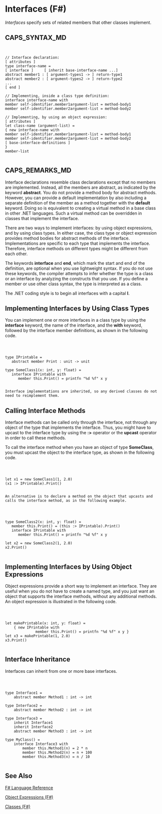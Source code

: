 # Interfaces (F#)

*Interfaces* specify sets of related members that other classes implement.


## CAPS_SYNTAX_MD



```


// Interface declaration:
[ attributes ]
type interface-name =
[ interface ]     [ inherit base-interface-name ...]
abstract member1 : [ argument-types1 -> ] return-type1
abstract member2 : [ argument-types2 -> ] return-type2
...
[ end ]

// Implementing, inside a class type definition:
interface interface-name with
member self-identifier.member1argument-list = method-body1
member self-identifier.member2argument-list = method-body2

// Implementing, by using an object expression:
[ attributes ]
let class-name (argument-list) =
{ new interface-name with
member self-identifier.member1argument-list = method-body1
member self-identifier.member2argument-list = method-body2
[ base-interface-definitions ]
}
member-list


```



## CAPS_REMARKS_MD
Interface declarations resemble class declarations except that no members are implemented. Instead, all the members are abstract, as indicated by the keyword **abstract**. You do not provide a method body for abstract methods. However, you can provide a default implementation by also including a separate definition of the member as a method together with the **default** keyword. Doing so is equivalent to creating a virtual method in a base class in other .NET languages. Such a virtual method can be overridden in classes that implement the interface.

There are two ways to implement interfaces: by using object expressions, and by using class types. In either case, the class type or object expression provides method bodies for abstract methods of the interface. Implementations are specific to each type that implements the interface. Therefore, interface methods on different types might be different from each other.

The keywords **interface** and **end**, which mark the start and end of the definition, are optional when you use lightweight syntax. If you do not use these keywords, the compiler attempts to infer whether the type is a class or an interface by analyzing the constructs that you use. If you define a member or use other class syntax, the type is interpreted as a class.

The .NET coding style is to begin all interfaces with a capital **I**.


## Implementing Interfaces by Using Class Types
You can implement one or more interfaces in a class type by using the **interface** keyword, the name of the interface, and the **with** keyword, followed by the interface member definitions, as shown in the following code.



```



type IPrintable =
   abstract member Print : unit -> unit

type SomeClass1(x: int, y: float) =
   interface IPrintable with
      member this.Print() = printfn "%d %f" x y


```



    Interface implementations are inherited, so any derived classes do not need to reimplement them.


## Calling Interface Methods
Interface methods can be called only through the interface, not through any object of the type that implements the interface. Thus, you might have to upcast to the interface type by using the **:&gt;** operator or the **upcast** operator in order to call these methods.

To call the interface method when you have an object of type **SomeClass**, you must upcast the object to the interface type, as shown in the following code.



```



let x1 = new SomeClass1(1, 2.0)
(x1 :> IPrintable).Print()


```



    An alternative is to declare a method on the object that upcasts and calls the interface method, as in the following example.



```



type SomeClass2(x: int, y: float) =
   member this.Print() = (this :> IPrintable).Print()
   interface IPrintable with
      member this.Print() = printfn "%d %f" x y

let x2 = new SomeClass2(1, 2.0)
x2.Print()


```



    
## Implementing Interfaces by Using Object Expressions
Object expressions provide a short way to implement an interface. They are useful when you do not have to create a named type, and you just want an object that supports the interface methods, without any additional methods. An object expression is illustrated in the following code.



```



let makePrintable(x: int, y: float) =
    { new IPrintable with
              member this.Print() = printfn "%d %f" x y }
let x3 = makePrintable(1, 2.0) 
x3.Print()


```



    
## Interface Inheritance
Interfaces can inherit from one or more base interfaces.



```



type Interface1 =
    abstract member Method1 : int -> int

type Interface2 =
    abstract member Method2 : int -> int

type Interface3 =
    inherit Interface1
    inherit Interface2
    abstract member Method3 : int -> int

type MyClass() =
    interface Interface3 with
        member this.Method1(n) = 2 * n
        member this.Method2(n) = n + 100
        member this.Method3(n) = n / 10


```



    
## See Also
[F&#35; Language Reference](F%23+Language+Reference.md)

[Object Expressions &#40;F&#35;&#41;](Object+Expressions+%28F%23%29.md)

[Classes &#40;F&#35;&#41;](Classes+%28F%23%29.md)

